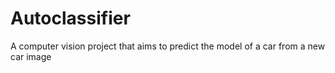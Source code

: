 # Autoclassifier
A computer vision project that aims to predict the model of a car from a new car image

